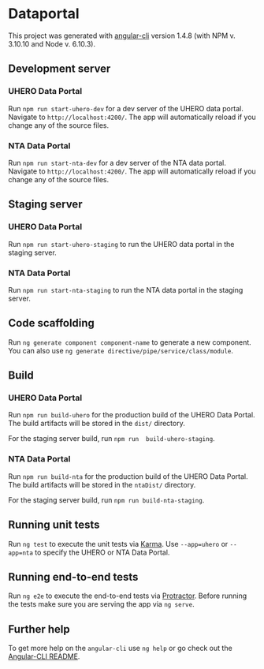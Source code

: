 # Dataportal

This project was generated with [angular-cli](https://github.com/angular/angular-cli) version 1.4.8 (with NPM v. 3.10.10 and Node v. 6.10.3).

## Development server
### UHERO Data Portal
Run `npm run start-uhero-dev` for a dev server of the UHERO data portal. Navigate to `http://localhost:4200/`. The app will automatically reload if you change any of the source files.

### NTA Data Portal
Run `npm run start-nta-dev` for a dev server of the NTA data portal. Navigate to `http://localhost:4200/`. The app will automatically reload if you change any of the source files.

## Staging server
### UHERO Data Portal
Run `npm run start-uhero-staging` to run the UHERO data portal in the staging server.

### NTA Data Portal
Run `npm run start-nta-staging` to run the NTA data portal in the staging server.

## Code scaffolding

Run `ng generate component component-name` to generate a new component. You can also use `ng generate directive/pipe/service/class/module`.

## Build
### UHERO Data Portal
Run `npm run build-uhero` for the production build of the UHERO Data Portal. The build artifacts will be stored in the `dist/` directory.

For the staging server build, run `npm run  build-uhero-staging`.

### NTA Data Portal
Run `npm run build-nta` for the production build of the UHERO Data Portal. The build artifacts will be stored in the `ntaDist/` directory.

For the staging server build, run `npm run build-nta-staging`.

## Running unit tests

Run `ng test` to execute the unit tests via [Karma](https://karma-runner.github.io). Use `--app=uhero` or `--app=nta` to specify the UHERO or NTA Data Portal.

## Running end-to-end tests

Run `ng e2e` to execute the end-to-end tests via [Protractor](http://www.protractortest.org/).
Before running the tests make sure you are serving the app via `ng serve`.

## Further help

To get more help on the `angular-cli` use `ng help` or go check out the [Angular-CLI README](https://github.com/angular/angular-cli/blob/master/README.md).
